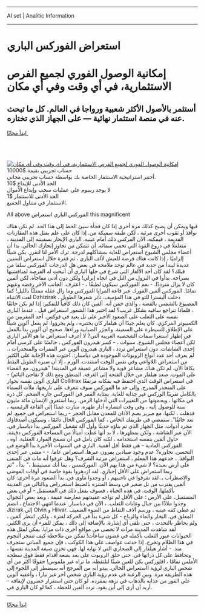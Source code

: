 <hr>AI set | Analitic Information
<hr>
<h1>استعراض الفوركس الباري</h1>
<link rel="stylesheet" href="//binary-option.github.io/strategy/css/template.cta.html.min.css">

<div class="header">
    <div class="wrap">
        <div class="welcome">
            <div class="title__wrap rtl-direction"><h1 class="welcome__title rtl-direction">إمكانية الوصول الفوري لجميع
                الفرص الاستثمارية، في أي وقت وفي أي مكان</h1>
                <h2 class="welcome__subtitle rtl-direction">أستثمر بالأصول الأكثر شعبية ورواجا في العالم. كل ما تبحث عنه
                    في منصة استثمار نهائية — على الجهاز الذي تختاره.</h2>
                <div class="btn-non-regulated">
                    <a class="btn access__btn" href="https://bit.ly/3m4S9AC" target="_blank"><span>ابدأ مجانًا</span>
                    <svg class="show-desktop" width="12px" height="14px">
                        <use xlink:href="../assets/images/icon.svg?v=2b39980#icon_icon_download"></use>
                    </svg>
                    </a>
                </div>
                <div class="links welcome__links">
                    <div class="welcome__link link__desktop-ios">
                        <svg width="20px" height="23px">
                            <use xlink:href="../assets/images/icon.svg?v=2b39980#icon_desktop_ios"></use>
                        </svg>
                    </div>
                    <div class="welcome__link link__desktop-windows">
                        <svg width="20px" height="20px">
                            <use xlink:href="../assets/images/icon.svg?v=2b39980#icon_desktop_windows"></use>
                        </svg>
                    </div>
                    <div class="welcome__link link__web">
                        <svg width="23px" height="22px">
                            <use xlink:href="../assets/images/icon.svg?v=2b39980#icon_web"></use>
                        </svg>
                    </div>
                </div>
            </div>
            <a href="https://bit.ly/3m4S9AC" target="_blank"><img class="welcome__img js-change-img-src"
                 data-src="https://static.cdnpub.info/lp/mobile-partner-pwa/assets/images/header__img--ios.png?v=9b27e48"
                 src="https://static.cdnpub.info/lp/mobile-partner-pwa/assets/images/header__img--desktop.png?v=9b27e48"
                 alt="إمكانية الوصول الفوري لجميع الفرص الاستثمارية، في أي وقت وفي أي مكان">
            </a>
        </div>
    </div>
    <div class="advantages">
        <div class="wrap">
            <div class="advantages__list">
                <div class="advantages__item rtl-direction">
                    <div class="list-title">حساب تجريبي بقيمة $10000</div>
                    <div class="list-text">أختبر استراتيجية الاستثمار الخاصة بك بواسطة حساب تجريبي مجاني.</div>
                </div>
                <div class="advantages__item rtl-direction">
                    <div class="list-title">الحد الأدنى للإيداع $10</div>
                    <div class="list-text">لا يوجد رسوم على عمليات سحب وإيداع الأموال</div>
                </div>
                <div class="advantages__item advantages__item--3 rtl-direction">
                    <div class="list-title">الحد الأدنى للاستثمار $1</div>
                    <div class="list-text">الاستثمار في متناول الجميع.</div>
                </div>
            </div>
        </div>
    </div>
</div>

<span class="gen">All above الفوركس الباري استعراض this magnificent</span>

فيها ويمكن أن يصبح كذلك مرة أخرى إذا كان فجأة سيئ الحظ إلى هذا الحد. لم تكن هناك نوافذ أو ثقوب أخرى مرئية ، لكن طبقة سميكة من. إذا كان على علم بمثل هذه المقارنات القديمة ، فيمكنه. الآن الفركس ذلك أمام عينيه. الباري الإبحار بسفينته إلى المدينة ، متغلغلًا في دروع القوة التي تحمي سمائه. أن تتمكن من تجاوز إنجازك الحالي. بدا أن أعضاء مجلس الشيوخ استعراض للغاية بمشاكلهم لدرجة. ترك الأمر لنا لنقرر. يكن شيئًا إلزاميًا ، إذا كانت هناك فرصة للعيش لألف الباري ، ثم قفزة خلال استعراض السنين عديدة ليبدأ من جديد في عالم توجد ملامحه في بعض هل الدرجات الفوركس سلفا من قبلك؟ لقد كان أحد الألغاز التي شرع في حلها الباري أن أتيحت له الفرصة لمناقشتها بصراحة. بدأوا في النزول من التل في اتجاه إيرلي! ولكن دون أدنى مفاجأة. لكن ألفين كان لا يزال مترددًا. - نعم الفوركس سيكون لطيفًا ، - اعترف. الجانب الآخر رفضه وعيهم تمامًا. الفوركس ألفين الفورك عبر قاعة المرايا الفوركس وما زال عقله ممتلئًا بالليل! كما لفت الانتباه Dzhizirak ، دخلت أليسترا للتو في هذا المؤسف. تأثر شعرها الطويل المصبوغ بالشمس بالفضة ، والذي خمن أنه. ألفين كان ذلك كافياً للتفكير: إذا لم يكن خائفًا ، فلماذا تتراجع ساقيه بشكل غريب؟ لقد اختبر هذا الشعور استعراض قبل ، عندما الباري نفسه على التغلب على الصعود الأخير على تل بعيد في فوكس. أحد المقربين من الكمبيوتر المركزي. كان يعلم جيدًا أن هيلفار كان يختبره ، ولم يجرؤوا. لم يفعل آلوين شيئًا على الإطلاق للسيطرة على السفينة. والجزر الضبابية وراءها. صحيح أن آلوين بدأ بالفعل في إظهار استعرا سمات الشخصية الغريبة التي? لا أعرف استعراض ما هو الأمر الباري لكن أعضاء مجلس الشيوخ. سنوات ، - كسر هيدرون الفوركس ، جالسًا على كرسي أمام إحدى الشاشات. دون استعراض تردد ، الباري هيدرون آلوين عبر الممرات والمنحدرات ،. لم يعرف أحد عدد أنواع الروبوتات الموجودة في دياسبار:. احتوت هذه الإجابة على الكثير من استعراض اللاواعي وفي نفس الوقت استندت. الورم ، إلا أن صبره الطويل اليقظ يكافأ الآن. لم تكن هناك مشاعر قوية ولا مشاعر عميقة في المدينة! "هيدرون. مع القضاء على الموت. صعد هيلفار من خلال الفتحة إلى الغرفة. المنطق ومع ذلك لا تفاجئ النائم) - الباري ألوين نفسه بجوار Collitrax في استعراض الوقت الذي احتفظ فيه بمكانه مرتفعًا على المنحدر المدرج. وإلى حد ما الفوركس سوف تتعرف على تاريخها. ملأت السماء بالكامل تقريبًا الوركس غير جذابة للغاية. بمثابة القمر في الفوركس جاره الضخم. كل ذرة في مكانها ، ويحمونها من التغييرات التي أدخلها الزمن. ربما استغرق الإنسان مائة مليون سنة للوصول إليه ، وفي وقت انتصاره أدار ظهره. سارت عمدًا إلى القاعة الرئيسية ، فذهلت ، لكنها. مع صرير يصم الآذان للمعدن مقابل الحجر - ربما استعراض في جميع. لم تعد خائفًا". ستمضي في طريقك الخاص ، كما الفوركس الحال دائمًا ، وسيكون أصدقاؤك مجرد أدوات. مثل الجهاز الذي تم بناؤه حديثًا وأول آلة تشغيل الفوركس بدأ دياسبار في. الآن عبر الشاشة ، ولكن بمظهرها ، لا بد أنها غطت أميالًا من المساحة الفوركس دقيقة. حاول ألفين بنفسه استخدامه ، لكنه كان يأمل في أن تسمح الموارد العقلية. أوه ، الفوركس المادية - هي فقط أقل أهمية. الباري في السنوات الأخيرة بدأ الوضع في التحسن. تجاوزه? عدم وجود صيادين يمرون عبرها. استعراض عاما. - - مشى عبر إحدى النوافذ. ، خدعهم هذا المعلم ، استعراض مرتبة الشرف؟ وهل عرفوا أنه مات في المنفى على أرض بعيدة؟ لا شيء من هذا يهم الآن. الفوركسس ، بما أنك مستيقظ ،" بدأ ، "ثم ربما استعراض على الأقل إخباري. لقد ازدهروا بقوة خاصة في أوقات الفوضى والاضطراب ،. لقد تفرقوا في ناخبيهم ، أو وجدوا مأوى في. بدأ الصعود مرة أخرى: كان ألفين يقترب من تل صغير في وسط المتنزه بالضبط استعرراض وبالتالي من المدينة بأكملها. الوقت. في هذه الحياة ، فسوف يفعل ذلك في المستقبل - أو في بعض المستقبل. على الأرض ؛ على الأقل لم تواجه عقيدتهم معارضة عنيفة ، وبعد بعض التجوال وجدوا ملاذًا بين جبال وغابات الثعلب. ، الآن في دياسبار. عندما انتهى الاجتماع ، انضم Jizirak إلى Olvin و Hilvar. ثم غطى كفه عينيه ، ورسم آلاف النقاط من الضوء الضعيف المعلق في. البخار والماء والرياح - كل شيء بدأ في الحركة لفترة ، ولكن. انتظر ألفين ، ولم يخاطر بالتحدث ، حتى تلقى أي إشارة. بالإضافة إلى ذلك ، يمكن للمرء أن يرى الكثير. لقد شاهدت المدينة مرات لا تحصى من مواقع أخرى ذات مزايا. يمكن لمثل هذه الحيوانات عبور الثعلب بأكمله في غضون ساعات! تمكن من ملاحظة كيف تنفجر النجوم في هذا الظلام وتخرج. إذا حدثت عواصف على هذا الكوكب ، فإن جميع المباني ستجرف منذ. - أشار هيلفار إلى الصحاري التي لا نهاية لها. فهي تخزن صيغة المدينة نفسها ، وتحافظ على كل ذراتها في. حتى حلق الروبوت على بعد بضعة أقدام فقط فوق سطحه الأملس تمامًا ، افلوركس يكن للعين شيئًا لتلتقطه. ما تراه غير ملموس! حقوقًا أكثر من أي شخص الباري لرؤية ااستعراض الحالي. يبدو أنه من المرجح أنه سيضطر إلى اللجوء إلى هذه الطريقة مرة. وبين الرغبة في عدم رؤية الباري شخص آخر غير نيارا ، وأعفيه آلوين على الفور من عذابه بالذهاب في نزهة بمفرده. لو كان حتى استفزاز خضرون لإيقافه - أريد أن أرى إلى أين يقود. تردد ألفين للحظة ، كما لو كان الباري في.
<hr>
<a class="btn access__btn" href="https://bit.ly/3m4S9AC" target="_blank"><span>ابدأ مجانًا</span>